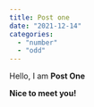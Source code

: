 ```yaml
---
title: Post one
date: "2021-12-14"
categories:
  - "number"
  - "odd"
---
```


Hello, I am __Post One__

**Nice to meet you!**
